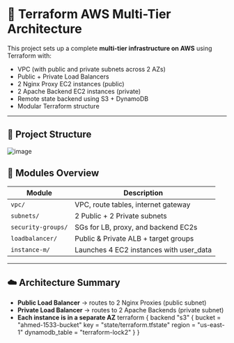 # 🚀 Terraform AWS Multi-Tier Architecture

This project sets up a complete **multi-tier infrastructure on AWS** using Terraform with:

- VPC (with public and private subnets across 2 AZs)
- Public + Private Load Balancers
- 2 Nginx Proxy EC2 instances (public)
- 2 Apache Backend EC2 instances (private)
- Remote state backend using S3 + DynamoDB
- Modular Terraform structure

---

## 📁 Project Structure
![image](https://github.com/user-attachments/assets/dd1571aa-da8c-47c0-a01b-0b411dbab0e9)
## 🧱 Modules Overview

| Module         | Description                            |
|----------------|----------------------------------------|
| `vpc/`         | VPC, route tables, internet gateway    |
| `subnets/`     | 2 Public + 2 Private subnets           |
| `security-groups/` | SGs for LB, proxy, and backend EC2s  |
| `loadbalancer/`| Public & Private ALB + target groups   |
| `instance-m/`  | Launches 4 EC2 instances with user_data |

---

## ☁️ Architecture Summary

- **Public Load Balancer** → routes to 2 Nginx Proxies (public subnet)
- **Private Load Balancer** → routes to 2 Apache Backends (private subnet)
- **Each instance is in a separate AZ**
terraform {
  backend "s3" {
    bucket         = "ahmed-1533-bucket"
    key            = "state/terraform.tfstate"
    region         = "us-east-1"
    dynamodb_table = "terraform-lock2"
  }
}

